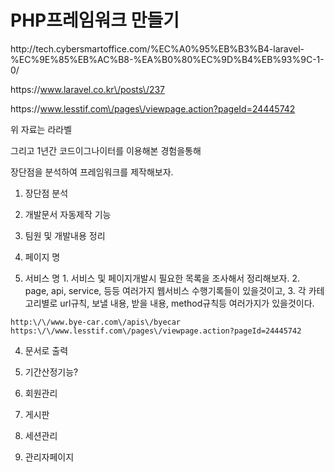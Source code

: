# PHP프레임워크 만들기

http:\/\/tech.cybersmartoffice.com\/%EC%A0%95%EB%B3%B4-laravel-%EC%9E%85%EB%AC%B8-%EA%B0%80%EC%9D%B4%EB%93%9C-1-0\/

https:\/\/www.laravel.co.kr\/posts\/237

https:\/\/www.lesstif.com\/pages\/viewpage.action?pageId=24445742

위 자료는 라라벨

그리고 1년간 코드이그나이터를 이용해본 경험을통해

장단점을 분석하여 프레임워크를 제작해보자.



1. 장단점 분석

2. 개발문서 자동제작 기능

  1. 팀원 및 개발내용 정리 
  2. 페이지 명 
  3. 서비스 명 
    1. 서비스 및 페이지개발시 필요한 목록을 조사해서 정리해보자. 
    2. page, api, service, 등등 여러가지 웹서비스 수행기록들이 있을것이고, 
    3. 각 카테고리별로 url규칙,  보낼 내용, 받을 내용, method규칙등 여러가지가 있을것이다. 

    http:\/\/www.bye-car.com\/apis\/byecar
    https:\/\/www.lesstif.com\/pages\/viewpage.action?pageId=24445742

  4. 문서로 출력 
  5. 기간산정기능?

3. 회원관리
4. 게시판
5. 세션관리
6. 관리자페이지 

